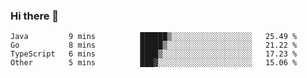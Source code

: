### Hi there 👋


<!--START_SECTION:waka-->

```text
Java         9 mins          ██████▒░░░░░░░░░░░░░░░░░░   25.49 %
Go           8 mins          █████▒░░░░░░░░░░░░░░░░░░░   21.22 %
TypeScript   6 mins          ████▒░░░░░░░░░░░░░░░░░░░░   17.23 %
Other        5 mins          ███▓░░░░░░░░░░░░░░░░░░░░░   15.06 %
```

<!--END_SECTION:waka-->

<!--
**ssrahul96/ssrahul96** is a ✨ _special_ ✨ repository because its `README.md` (this file) appears on your GitHub profile.

Here are some ideas to get you started:

- 🔭 I’m currently working on ...
- 🌱 I’m currently learning ...
- 👯 I’m looking to collaborate on ...
- 🤔 I’m looking for help with ...
- 💬 Ask me about ...
- 📫 How to reach me: ...
- 😄 Pronouns: ...
- ⚡ Fun fact: ...
-->
